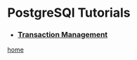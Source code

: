 # PostgreSQl Tutorials


- ### [Transaction Management](https://hakobtp.github.io/postgresql-transaction-management/)


[home](https://hakobtp.github.io/home/)